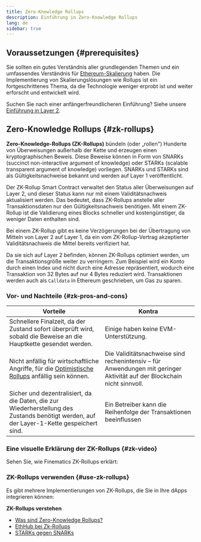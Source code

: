 ```yaml
---
title: Zero-Knowledge Rollups
description: Einführung in Zero-Knowledge Rollups
lang: de
sidebar: true
---
```


## Voraussetzungen {#prerequisites}

Sie sollten ein gutes Verständnis aller grundlegenden Themen und ein umfassendes Verständnis für [Ethereum-Skalierung](/developers/docs/scaling/) haben. Die Implementierung von Skalierungslösungen wie Rollups ist ein fortgeschrittenes Thema, da die Technologie weniger erprobt ist und weiter erforscht und entwickelt wird.

Suchen Sie nach einer anfängerfreundlicheren Einführung? Siehe unsere [Einführung in Layer 2](/layer-2/).

## Zero-Knowledge Rollups {#zk-rollups}

**Zero-Knowledge-Rollups (ZK-Rollups)** bündeln (oder „rollen") Hunderte von Überweisungen außerhalb der Kette und erzeugen einen kryptographischen Beweis. Diese Beweise können in Form von SNARKs (succinct non-interactive argument of knowledge) oder STARKs (scalable transparent argument of knowledge) vorliegen. SNARKs und STARKs sind als Gültigkeitsnachweise bekannt und werden auf Layer 1 veröffentlicht.

Der ZK-Rollup Smart Contract verwaltet den Status aller Überweisungen auf Layer 2, und dieser Status kann nur mit einem Validitätsnachweis aktualisiert werden. Das bedeutet, dass ZK-Rollups anstelle aller Transaktionsdaten nur den Gültigkeitsnachweis benötigen. Mit einem ZK-Rollup ist die Validierung eines Blocks schneller und kostengünstiger, da weniger Daten enthalten sind.

Bei einem ZK-Rollup gibt es keine Verzögerungen bei der Übertragung von Mitteln von Layer 2 auf Layer 1, da ein vom ZK-Rollup-Vertrag akzeptierter Validitätsnachweis die Mittel bereits verifiziert hat.

Da sie sich auf Layer 2 befinden, können ZK-Rollups optimiert werden, um die Transaktionsgröße weiter zu verringern. Zum Beispiel wird ein Konto durch einen Index und nicht durch eine Adresse repräsentiert, wodurch eine Transaktion von 32 Bytes auf nur 4 Bytes reduziert wird. Transaktionen werden auch als `Calldata` in Ethereum geschrieben, um Gas zu sparen.

### Vor- und Nachteile {#zk-pros-and-cons}

| Vorteile                                                                                                                                  | Kontra                                                                                                                  |
| ----------------------------------------------------------------------------------------------------------------------------------------- | ----------------------------------------------------------------------------------------------------------------------- |
| Schnellere Finalzeit, da der Zustand sofort überprüft wird, sobald die Beweise an die Hauptkette gesendet werden.                         | Einige haben keine EVM-Unterstützung.                                                                                   |
| Nicht anfällig für wirtschaftliche Angriffe, für die [Optimistische Rollups](#optimistic-pros-and-cons) anfällig sein können.             | Die Validitätsnachweise sind rechenintensiv – für Anwendungen mit geringer Aktivität auf der Blockchain nicht sinnvoll. |
| Sicher und dezentralisiert, da die Daten, die zur Wiederherstellung des Zustands benötigt werden, auf der Layer-1-Kette gespeichert sind. | Ein Betreiber kann die Reihenfolge der Transaktionen beeinflussen                                                       |

### Eine visuelle Erklärung der ZK-Rollups {#zk-video}

Sehen Sie, wie Finematics ZK-Rollups erklärt:

<YouTube id="7pWxCklcNsU" start="406" />

### ZK-Rollups verwenden {#use-zk-rollups}

Es gibt mehrere Implementierungen von ZK-Rollups, die Sie in Ihre dApps integrieren können:

<RollupProductDevDoc rollupType="zk" />

**ZK-Rollups verstehen**

- [Was sind Zero-Knowledge Rollups?](https://coinmarketcap.com/alexandria/glossary/zero-knowledge-rollups)
- [EthHub bei Zk-Rollups](https://docs.ethhub.io/ethereum-roadmap/layer-2-scaling/zk-rollups/)
- [STARKs gegen SNARKs](https://consensys.net/blog/blockchain-explained/zero-knowledge-proofs-starks-vs-snarks/)
